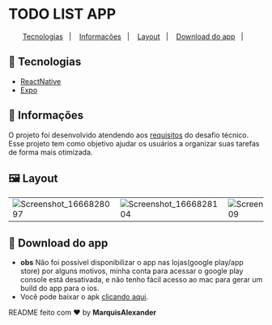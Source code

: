# TODO LIST APP

<p align="center">
  <a href="#rocket-tecnologias">Tecnologias</a>&nbsp;&nbsp;&nbsp;|&nbsp;&nbsp;&nbsp;
  <a href="#-informações">Informações</a>&nbsp;&nbsp;&nbsp;|&nbsp;&nbsp;&nbsp;
  <a href="#-layout">Layout</a>&nbsp;&nbsp;&nbsp;|&nbsp;&nbsp;&nbsp;
  <a href="#-download-do-app">Download do app</a>&nbsp;&nbsp;&nbsp;|&nbsp;&nbsp;&nbsp;
</p>

## 🚀 Tecnologias
- [ReactNative]()
- [Expo]()

## 🤔 Informações
O projeto foi desenvolvido atendendo aos [requisitos](https://www.notion.so/Desafio-01-Praticando-os-conceitos-do-React-Native-e0897eb24a454a5caf51c08c12c167e0) do desafio técnico.
Esse projeto tem como objetivo ajudar os usuários a organizar suas tarefas de forma mais otimizada.

## 🖼️ Layout
||||
| -- | -- | -- |
|![Screenshot_1666828097](https://user-images.githubusercontent.com/51330232/198159681-4b67412c-5a05-4f03-bd93-748456c7804a.png)|![Screenshot_1666828104](https://user-images.githubusercontent.com/51330232/198159683-e28a5ecd-403c-431b-b5d0-3ff37a318745.png)|![Screenshot_1666828109](https://user-images.githubusercontent.com/51330232/198159685-d37b0617-020d-4cf9-865a-f24b46e52b3f.png)|

## 📲 Download do app
- **obs** Não foi possível disponibilizar o app nas lojas(google play/app store) por alguns motivos, minha conta para acessar o google play console está desativada, e não tenho fácil acesso ao mac para gerar um build do app para o ios. 
- Você pode baixar o apk [clicando aqui](https://1drv.ms/u/s!As_3qlfp8SMYhpUhYPvR9JucvJKRoQ?e=XR0Wq2).


README feito com ❤️ by **MarquisAlexander**